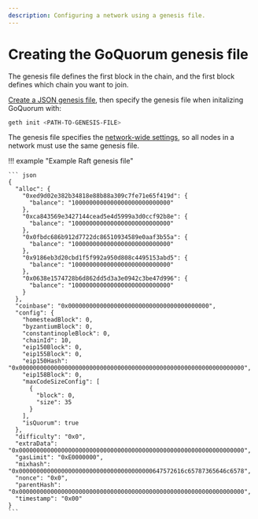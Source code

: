 ```yaml
---
description: Configuring a network using a genesis file.
---
```


# Creating the GoQuorum genesis file

The genesis file defines the first block in the chain, and the first block defines which chain you
want to join.

[Create a JSON genesis file](https://consensys.net/blog/quorum/hyperledger-besu-how-to-create-an-ethereum-genesis-file/),
then specify the genesis file when initalizing GoQuorum with:

```bash
geth init <PATH-TO-GENESIS-FILE>
```

The genesis file specifies the [network-wide settings](../../Reference/genesis.md), so all nodes in a network must use
the same genesis file.

!!! example "Example Raft genesis file"

    ``` json
    {
      "alloc": {
        "0xed9d02e382b34818e88b88a309c7fe71e65f419d": {
          "balance": "1000000000000000000000000000"
        },
        "0xca843569e3427144cead5e4d5999a3d0ccf92b8e": {
          "balance": "1000000000000000000000000000"
        },
        "0x0fbdc686b912d7722dc86510934589e0aaf3b55a": {
          "balance": "1000000000000000000000000000"
        },
        "0x9186eb3d20cbd1f5f992a950d808c4495153abd5": {
          "balance": "1000000000000000000000000000"
        },
        "0x0638e1574728b6d862dd5d3a3e0942c3be47d996": {
          "balance": "1000000000000000000000000000"
        }
      },
      "coinbase": "0x0000000000000000000000000000000000000000",
      "config": {
        "homesteadBlock": 0,
        "byzantiumBlock": 0,
        "constantinopleBlock": 0,
        "chainId": 10,
        "eip150Block": 0,
        "eip155Block": 0,
        "eip150Hash": "0x0000000000000000000000000000000000000000000000000000000000000000",
        "eip158Block": 0,
        "maxCodeSizeConfig": [
          {
            "block": 0,
            "size": 35
          }
        ],
        "isQuorum": true
      },
      "difficulty": "0x0",
      "extraData": "0x0000000000000000000000000000000000000000000000000000000000000000",
      "gasLimit": "0xE0000000",
      "mixhash": "0x00000000000000000000000000000000000000647572616c65787365646c6578",
      "nonce": "0x0",
      "parentHash": "0x0000000000000000000000000000000000000000000000000000000000000000",
      "timestamp": "0x00"
    }
    ```
